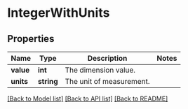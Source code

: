 # IntegerWithUnits

## Properties
Name | Type | Description | Notes
------------ | ------------- | ------------- | -------------
**value** | **int** | The dimension value. | 
**units** | **string** | The unit of measurement. | 

[[Back to Model list]](../../README.md#documentation-for-models) [[Back to API list]](../../README.md#documentation-for-api-endpoints) [[Back to README]](../../README.md)

